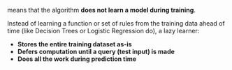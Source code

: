 means that the algorithm **does not learn a model during training**.

Instead of learning a function or set of rules from the training data ahead of time (like Decision Trees or Logistic Regression do), a lazy learner:

- **Stores the entire training dataset as-is**
- **Defers computation until a query (test input) is made**
- **Does all the work during prediction time**

